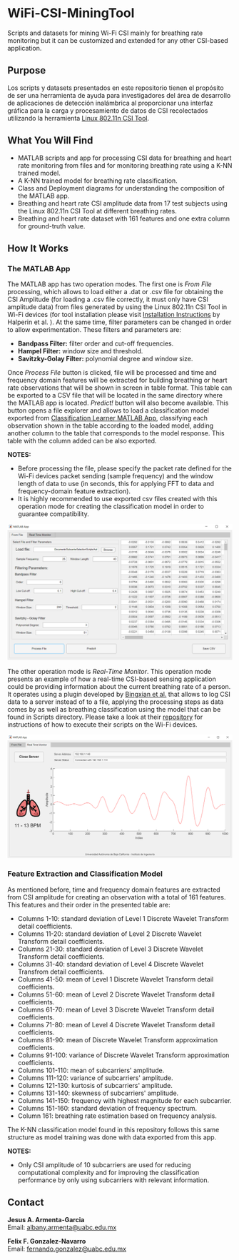 # WiFi-CSI-MiningTool
Scripts and datasets for mining Wi-Fi CSI mainly for breathing rate monitoring but it can be customized and extended for any other CSI-based application.

## Purpose
Los scripts y datasets presentados en este repositorio tienen el propósito de ser una herramienta de ayuda para investigadores del área de desarrollo de aplicaciones de detección inalámbrica al proporcionar una interfaz gráfica para la carga y procesamiento de datos de CSI recolectados utilizando la herramienta [Linux 802.11n CSI Tool](https://dl.acm.org/doi/10.1145/1925861.1925870).

## What You Will Find
* MATLAB scripts and app for processing CSI data for breathing and heart rate monitoring from files and for monitoring breathing rate using a K-NN trained model.
* A K-NN trained model for breathing rate classification. 
* Class and Deployment diagrams for understanding the composition of the MATLAB app.
* Breathing and heart rate CSI amplitude data from 17 test subjects using the Linux 802.11n CSI Tool at different breathing rates.
* Breathing and heart rate dataset with 161 features and one extra column for ground-truth value.

## How It Works
### The MATLAB App 
The MATLAB app has two operation modes. The first one is *From File* processing, which allows to load either a .dat or .csv file for obtaining the CSI Amplitude (for loading a .csv file correctly, it must only have CSI amplitude data) from files generated by using the Linux 802.11n CSI Tool in Wi-Fi devices (for tool installation please visit [Installation Instructions](https://dhalperi.github.io/linux-80211n-csitool/installation.html) by Halperin et al. ). At the same time, filter parameters can be changed in order to allow experimentation. These filters and parameters are:  
* **Bandpass Filter:** filter order and cut-off frequencies. 
* **Hampel Filter:** window size and threshold. 
* **Savitzky-Golay Filter:** polynomial degree and window size.

Once *Process File* button is clicked, file will be processed and time and frequency domain features will be extracted for building breathing or heart rate observations that will be shown in screen in table format. This table can be exported to a CSV file that will be located in the same directory where the MATLAB app is located. *Predict!* button will also become available. This button opens a file explorer and allows to load a classification model exported from [Classification Learner MATLAB App](https://la.mathworks.com/help/stats/classificationlearner-app.html), classifying each observation shown in the table according to the loaded model, adding another column to the table that corresponds to the model response. This table with the column added can be also exported.  

**NOTES:** 
* Before processing the file, please specify the packet rate defined for the Wi-Fi devices packet sending (sample frequency) and the window length of data to use (in seconds, this for applying FFT to data and frequency-domain feature extraction).
* It is highly recommended to use exported csv files created with this operation mode for creating the classification model in order to guarantee compatibility.  

![From File Operation Mode](Images/Process_File.PNG)

The other operation mode is *Real-Time Monitor*. This operation mode presents an example of how a real-time CSI-based sensing application could be providing information about the current breathing rate of a person. It operates using a plugin developed by [Bingxian et al.](https://ieeexplore.ieee.org/document/7732975) that allows to log CSI data to a server instead of to a file, applying the processing steps as data comes by as well as breathing classification using the model that can be found in Scripts directory. Please take a look at their [repository](https://github.com/lubingxian/Realtime-processing-for-csitool) for instructions of how to execute their scripts on the Wi-Fi devices. 

![Real-Time Monitor Operation Mode](Images/RealTime.png)

### Feature Extraction and Classification Model
As mentioned before, time and frequency domain features are extracted from CSI amplitude for creating an observation with a total of 161 features.  This features and their order in the presented table are: 
* Columns 1-10: standard deviation of Level 1 Discrete Wavelet Transform detail coefficients.
* Columns 11-20: standard deviation of Level 2 Discrete Wavelet Transform detail coefficients.
* Columns 21-30: standard deviation of Level 3 Discrete Wavelet Transform detail coefficients.
* Columns 31-40: standard deviation of Level 4 Discrete Wavelet Transfrom detail coefficients.
* Columns 41-50: mean of Level 1 Discrete Wavelet Transform detail coefficients.
* Columns 51-60: mean of Level 2 Discrete Wavelet Transform detail coefficients.
* Columns 61-70: mean of Level 3 Discrete Wavelet Transform detail coefficients.
* Columns 71-80: mean of Level 4 Discrete Wavelet Transform detail coefficients.
* Columns 81-90: mean of Discrete Wavelet Transform approximation coefficients.
* Columns 91-100: variance of Discrete Wavelet Transform approximation coefficients.
* Columns 101-110: 
mean of subcarriers' amplitude. 
* Columns 111-120: variance of subcarriers' amplitude.
* Columns 121-130: kurtosis of subcarriers' amplitude.
* Columns 131-140: skewness of subcarriers' amplitude.
* Columns 141-150: frequency with highest magnitude for each subcarrier.
* Columns 151-160: standard deviation of frequency spectrum.
* Column 161: breathing rate estimation based on frequency analysis.  

The K-NN classification model found in this repository follows this same structure as model training was done with data exported from this app. 

**NOTES:**
* Only CSI amplitude of 10 subcarriers are used for reducing computational complexity and for improving the classification performance by only using subcarriers with relevant information.

## Contact 
**Jesus A. Armenta-Garcia**  
Email: albany.armenta@uabc.edu.mx

**Felix F. Gonzalez-Navarro**  
Email: fernando.gonzalez@uabc.edu.mx
